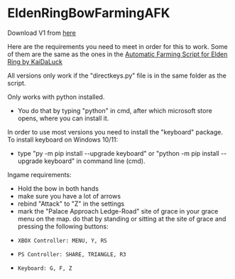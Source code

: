# EldenRingBowFarmingAFK

Download V1 from [here](https://github.com/iltitti/EldenRingBowFarming/releases/tag/v1)

Here are the requirements you need to meet in order for this to work.
Some of them are the same as the ones in the [Automatic Farming Script for Elden Ring by KaiDaLuck](https://github.com/KaiDaLuck/EldenRingFarming)

All versions only work if the "directkeys.py" file is in the same folder as the script.

Only works with python installed.
- You do that by typing "python" in cmd, after which microsoft store opens, where you can install it.

In order to use most versions you need to install the "keyboard" package. To install keyboard on Windows 10/11:
- type "py -m pip install --upgrade keyboard" or "python -m pip install --upgrade keyboard" in command line (cmd).

Ingame requirements:
- Hold the bow in both hands
- make sure you have a lot of arrows
- rebind "Attack" to "Z" in the settings
- mark the "Palace Approach Ledge-Road" site of grace in your grace menu on the map. do that by standing or sitting at the site of grace and pressing the following buttons:
-     XBOX Controller: MENU, Y, RS
-     PS Controller: SHARE, TRIANGLE, R3
-     Keyboard: G, F, Z
